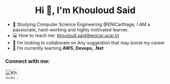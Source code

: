 

<h1 align="center">Hi 👋, I'm Khouloud Said</h1>

- 🎒 Studying Computer Science Engineering @ENICarthage, I AM a passionate, hard-working and highly motivated learner.
- 💻 How to reach me: khouloud.said@enicar.ucar.tn
- 👯 I’m looking to collaborate on Any suggestion that may boost my career
- 🌱 I’m currently learning **AWS, Devops, .Net**





<!--
**KhouloudSD/KhouloudSD** is a ✨ _special_ ✨ repository because its `README.md` (this file) appears on your GitHub profile.

Here are some ideas to get you started:

- 🔭 I’m currently working on ...
- 🌱 I’m currently learning ...
- 👯 I’m looking to collaborate on ...
- 🤔 I’m looking for help with ...
- 💬 Ask me about ...
- 📫 How to reach me: ...
- 😄 Pronouns: ...
- ⚡ Fun fact: ...
-->


<h3 align="left">Connect with me:</h3>
<p align="left">
<a href="https://www.linkedin.com/in/khouloud-said-905a691a8/" target="blank"><img align="center" src="https://raw.githubusercontent.com/rahuldkjain/github-profile-readme-generator/master/src/images/icons/Social/linked-in-alt.svg" alt="Khouloud said" height="30" width="40" /></a>
</p>

